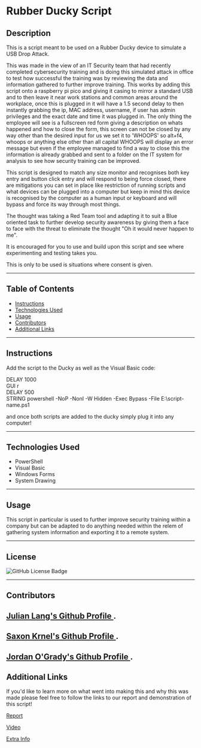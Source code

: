 # **Rubber Ducky Script**

## **Description**

This is a script meant to be used on a Rubber Ducky device to simulate a USB Drop Attack. 

This was made in the view of an IT Security team that had recently completed cybersecurity training and is doing this simulated attack in office to test how successful the training was by reviewing the data and information gathered to further improve training. This works by adding this script onto a raspberry pi pico and giving it casing to mirror a standard USB and to then leave it near work stations and common areas around the workplace, once this is plugged in it will have a 1.5 second delay to then instantly grabbing the ip, MAC address, username, if user has admin privileges and the exact date and time it was plugged in. The only thing the employee will see is a fullscreen red form giving a description on whats happened and how to close the form, this screen can not be closed by any way other than the desired input for us we set it to 'WHOOPS' so alt+f4, whoops or anything else other than all capital WHOOPS will display an error message but even if the employee managed to find a way to close this the information is already grabbed and sent to a folder on the IT system for analysis to see how security training can be improved. 

This script is designed to match any size monitor and recognises both key entry and button click entry and will respond to being force closed, there are mitigations you can set in place like restriction of running scripts and what devices can be plugged into a computer but keep in mind this device is recognised by the computer as a human input or keyboard and will bypass and force its way through most things.

The thought was taking a Red Team tool and adapting it to suit a Blue oriented task to further develop security awareness by giving them a face to face with the threat to eliminate the thought "Oh it would never happen to me". 

It is encouraged for you to use and build upon this script and see where experimenting and testing takes you. 

This is only to be used is situations where consent is given.

---
## **Table of Contents**
- <a href="#instructions">Instructions</a>
- <a href="#technologies-used">Technologies Used</a>
- <a href="#usage">Usage</a>
- <a href="#contributors">Contributors</a>
- <a href="#additional-links">Additional Links</a>

---
## **Instructions**
Add the script to the Ducky as well as the Visual Basic code:

DELAY 1000  
GUI r  
DELAY 500  
STRING powershell -NoP -NonI -W Hidden -Exec Bypass -File E:\script-name.ps1  

and once both scripts are added to the ducky simply plug it into any computer!


---
## **Technologies Used**

- PowerShell
- Visual Basic
- Windows Forms
- System Drawing

---

## **Usage**

This script in particular is used to further improve security training within a company but can be adapted to do anything needed within the relem of gathering system information and exporting it to a remote system.

---

## **License**

![GitHub License Badge](https://shields.io/badge/license-MIT-green)

---

## **Contributors**

[Julian Lang's Github Profile ](https://github.com/Joulescript).
---
[Saxon Krnel's Github Profile ](https://github.com/BACKFLIPS22).
---
[Jordan O'Grady's Github Profile ](https://github.com/JordanNotAvailable).
---

## **Additional Links**

If you'd like to learn more on what went into making this and why this was made please feel free to follow the links to our report and demonstration of this script!

[Report](https://docs.google.com/document/d/11v9DsLdA6I8pWnMSogHNkjHGFHQrAHn4/edit?usp=sharing&ouid=102308007870382689533&rtpof=true&sd=true)

[Video](https://drive.google.com/file/d/1oXmxXY7VOEZm_JRWWXC9f0B3EW45M8bU/view?usp=sharing)

[Extra Info](https://www.youtube.com/watch?v=xvFZjo5PgG0)

